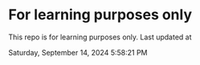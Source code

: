 # For learning purposes only
This repo is for learning purposes only.
Last updated at

Saturday, September 14, 2024 5:58:21 PM

